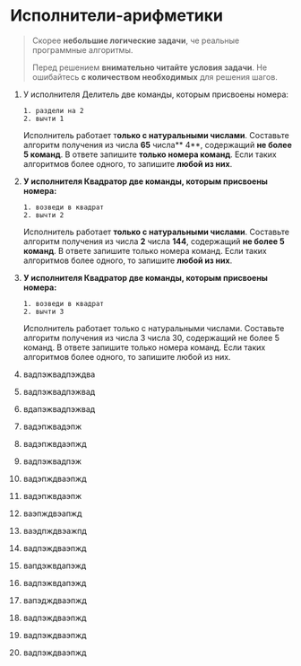 # Исполнители-арифметики

> Скорее **небольшие логические задачи**, че реальные программные алгоритмы.
>
> Перед решением **внимательно читайте условия задачи**. Не ошибайтесь **с количеством необходимых** для решения шагов.

1. У исполнителя Делитель две команды, которым присвоены номера:

   ```
   1. раздели на 2
   2. вычти 1
   ```

   Исполнитель работает т**олько с натуральными числами**. Составьте алгоритм получения из числа **65** числа** 4**, содержащий **не более 5 команд**. В ответе запишите **только номера команд**. Если таких алгоритмов более одного, то запишите **любой из них**.

2. **У исполнителя Квадратор две команды, которым присвоены номера:**

   ```
   1. возведи в квадрат
   2. вычти 2
   ```

   Исполнитель работает **только с натуральными числами**. Составьте алгоритм получения из числа **2** числа **144**, содержащий **не более 5 команд**. В ответе запишите только номера команд. Если таких алгоритмов более одного, то запишите **любой из них**.

3. **У исполнителя Квадратор две команды, которым присвоены номера:**

   ```
   1. возведи в квадрат
   2. вычти 3
   ```

   Исполнитель работает только с натуральными числами. Составьте алгоритм получения из числа 3 числа 30, содержащий не более 5 команд. В ответе запишите только номера команд. Если таких алгоритмов более одного, то запишите любой из них.

4. вадпэжвадпэждва
5. вадпэжвадпэжвад
6. вдапэжвадпэжвад
7. вадэпжвадэпж
8. вадэпжвдаэпжд
9. вадпэжвадпэж
10. вадэпждваэпжд
11. вадэпжвдаэпж
12. ваэпждвэапжд
13. ваэдпждвэажпд
14. вадпэждваэпжд
15. вапдэжвдапэжд
16. вадпэжвдапэжд
17. вапэдждваэпжд
18. вадпэждваэпжд
19. вадпэждваэпжд
20. вадпэждваэпжд



